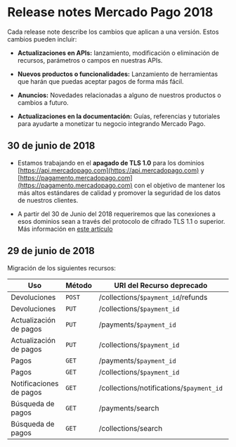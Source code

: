 # Release notes Mercado Pago 2018

Cada release note describe los cambios que aplican a una versión. Estos cambios pueden incluir:

- **Actualizaciones en APIs:** lanzamiento, modificación o eliminación de recursos, parámetros o campos en nuestras APIs.

- **Nuevos productos o funcionalidades:** Lanzamiento de herramientas que harán que puedas aceptar pagos de forma más fácil.

- **Anuncios:** Novedades relacionadas a alguno de nuestros productos o cambios a futuro.

- **Actualizaciones en la documentación:** Guías, referencias y tutoriales para ayudarte a monetizar tu negocio integrando Mercado Pago.

## 30 de junio de 2018

- Estamos trabajando en el **apagado de TLS 1.0** para los dominios [https://api.mercadopago.com](https://api.mercadopago.com) y [https://pagamento.mercadopago.com](https://pagamento.mercadopago.com) con el objetivo de mantener los más altos estándares de calidad y promover la seguridad de los datos de nuestros clientes.

- A partir  del 30 de Junio del 2018 requeriremos que las conexiones a esos dominios sean a través del protocolo de cifrado TLS 1.1 o superior. Más información en [este artículo](/guides/pci-compliant-merchants/disabling-tls-10)


## 29 de junio de 2018

Migración de los siguientes recursos:

| Uso                     | Método | URI del Recurso deprecado                | URI del Recurso equivalente        |
|-------------------------|--------|------------------------------------------|------------------------------------|
| Devoluciones            | `POST` | /collections/`$payment_id`/refunds       | /v1/payments/`$payment_id`/refunds |
| Devoluciones            | `PUT`  | /collections/`$payment_id`               | /v1/payments/`$payment_id`/        |
| Actualización de pagos  | `PUT`  | /payments/`$payment_id`                  | /v1/payments/`$payment_id`/        |
| Actualización de pagos  | `PUT`  | /collections/`$payment_id`               | /v1/payments/`$payment_id`/        |
| Pagos                   | `GET`  | /payments/`$payment_id`                  | /v1/payments/`$payment_id`/        |
| Pagos                   | `GET`  | /collections/`$payment_id`               | /v1/payments/`$payment_id`/        |
| Notificaciones de pagos | `GET`  | /collections/notifications/`$payment_id` | /v1/payments/`$payment_id`/        |
| Búsqueda de pagos       | `GET`  | /payments/search                         | /v1/payments/search                |
| Búsqueda de pagos       | `GET`  | /collections/search                      | /v1/payments/search                |
